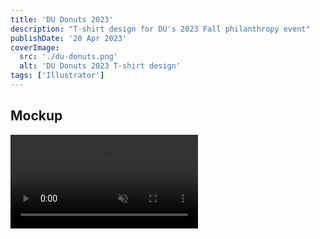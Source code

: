 ```yaml
---
title: 'DU Donuts 2023'
description: "T-shirt design for DU's 2023 Fall philanthropy event"
publishDate: '20 Apr 2023'
coverImage:
  src: './du-donuts.png'
  alt: 'DU Donuts 2023 T-shirt design'
tags: ['Illustrator']
---
```


## Mockup

<div class="w-full">
<video class="mx-auto" autoplay loop muted playsinline>
  <source src="https://f004.backblazeb2.com/file/payne-portfolio/du-donuts.mp4" type="video/mp4" />
  Your browser does not support the video tag.
</video>
</div>
